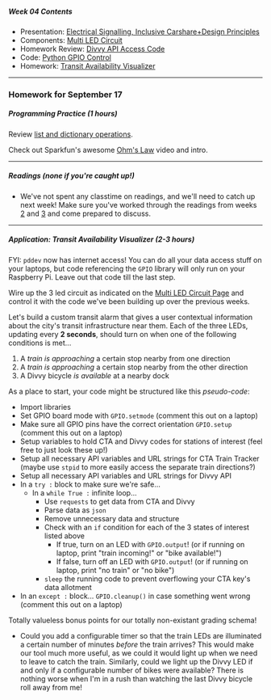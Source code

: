 ##### Week 04 Contents
- Presentation: [Electrical Signalling, Inclusive Carshare+Design Principles](readme.md)
- Components: [Multi LED Circuit](circuits.md)
- Homework Review: [Divvy API Access Code](homework-answers.md)
- Code: [Python GPIO Control](python-gpio.md)
- Homework: [Transit Availability Visualizer](homework.md)

-----

### Homework for September 17

##### Programming Practice (1 hours)

Review [list and dictionary operations](python-lists.md).

Check out Sparkfun's awesome [Ohm's Law](https://learn.sparkfun.com/tutorials/voltage-current-resistance-and-ohms-law/ohms-law) video and intro.

-----

##### Readings (none if you're caught up!)

- We've not spent any classtime on readings, and we'll need to catch up next week! Make sure you've worked through the readings from weeks [2](../week02/homework.md) and [3](../week03/homework.md)  and come prepared to discuss.

-----

##### Application: Transit Availability Visualizer (2-3 hours)

FYI: `pddev` now has internet access! You can do all your data access stuff on your laptops, but code referencing the `GPIO` library will only run on your Raspberry Pi. Leave out that code till the last step.

Wire up the 3 led circuit as indicated on the [Multi LED Circuit Page](circuits.md) and control it with the code we've been building up over the previous weeks.

Let's build a custom transit alarm that gives a user contextual information about the city's transit infrastructure near them. Each of the three LEDs, updating every **2 seconds**, should turn on when one of the following conditions is met...

1. A *train is approaching* a certain stop nearby from one direction
2. A *train is approaching* a certain stop nearby from the other direction
3. A Divvy bicycle *is available* at a nearby dock

As a place to start, your code might be structured like this *pseudo-code*:

- Import libraries
- Set GPIO board mode with `GPIO.setmode` (comment this out on a laptop)
- Make sure all GPIO pins have the correct orientation `GPIO.setup` (comment this out on a laptop)
- Setup variables to hold CTA and Divvy codes for stations of interest (feel free to just look these up!)
- Setup all necessary API variables and URL strings for CTA Train Tracker (maybe use `stpid` to more easily access the separate train directions?)
- Setup all necessary API variables and URL strings for Divvy API
- In a `try :` block to make sure we're safe...
	- In a 	`while True :` infinite loop...
		- Use `requests` to get data from CTA and Divvy
		- Parse data as `json`
		- Remove unnecessary data and structure
		- Check with an `if` condition for each of the 3 states of interest listed above
			- If true, turn on an LED with `GPIO.output`! (or if running on laptop, print "train incoming!" or "bike available!")
			- If false, turn off an LED with `GPIO.output`! (or if running on laptop, print "no train" or "no bike")
		- `sleep` the running code to prevent overflowing your CTA key's data allotment
- In an `except :` block...
	`GPIO.cleanup()` in case something went wrong (comment this out on a laptop)


Totally valueless bonus points for our totally non-existant grading schema!

- Could you add a configurable timer so that the train LEDs are illuminated a certain number of minutes *before* the train arrives? This would make our tool much more useful, as we could it would light up when we need to leave to catch the train. Similarly, could we light up the Divvy LED if and only if a configurable number of bikes were available? There is nothing worse when I'm in a rush than watching the last Divvy bicycle roll away from me!

